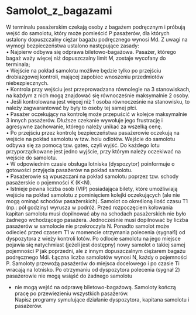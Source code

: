 # Samolot_z_bagazami

W terminalu pasażerskim czekają osoby z bagażem podręcznym i próbują wejść do samolotu, który
może pomieścić P pasażerów, dla których ustalony dopuszczalny ciężar bagażu podręcznego wynosi
Md.
Z uwagi na wymogi bezpieczeństwa ustalono następujące zasady:<br>
• Najpierw odbywa się odprawa biletowo-bagażowa. Pasażer, którego bagaż waży więcej niż
dopuszczalny limit M, zostaje wycofany do terminala;<br>
• Wejście na pokład samolotu możliwe będzie tylko po przejściu drobiazgowej kontroli, mającej
zapobiec wnoszeniu przedmiotów niebezpiecznych.<br>
• Kontrola przy wejściu jest przeprowadzana równolegle na 3 stanowiskach, na każdym z nich
mogą znajdować się równocześnie maksymalnie 2 osoby.<br>
• Jeśli kontrolowana jest więcej niż 1 osoba równocześnie na stanowisku, to należy
zagwarantować by były to osoby tej samej płci.<br>
• Pasażer oczekujący na kontrolę może przepuścić w kolejce maksymalnie 3 innych
pasażerów. Dłuższe czekanie wywołuje jego frustrację i agresywne zachowanie, którego
należy unikać za wszelką cenę.<br>
• Po przejściu przez kontrolę bezpieczeństwa pasażerowie oczekują na wejście na pokład
samolotu w tzw. holu odlotów. Wejście do samolotu odbywa się za pomocą tzw. gates, czyli
wyjść. Do każdego lotu przyporządkowane jest jedno wyjście, przy którym należy oczekiwać
na wejście do samolotu.<br>
• W odpowiednim czasie obsługa lotniska (dyspozytor) poinformuje o gotowości przyjęcia
pasażerów na pokład samolotu.<br>
• Pasażerowie są wpuszczani na pokład samolotu poprzez tzw. schody pasażerskie o
pojemności K (K<N).<br>
• Istnieje pewna liczba osób (VIP) posiadająca bilety, które umożliwiają wejście na pokład
samolotu z pominięciem kolejki oczekujących (ale nie mogą ominąć schodów pasażerskich).
Samolot co określoną ilość czasu T1 (np.: pół godziny) wyrusza w podróż. Przed rozpoczęciem
kołowania kapitan samolotu musi dopilnować aby na schodach pasażerskich nie było żadnego
wchodzącego pasażera. Jednocześnie musi dopilnować by liczba pasażerów w samolocie nie
przekroczyła N. Ponadto samolot może odlecieć przed czasem T1 w momencie otrzymania polecenia
(sygnał1) od dyspozytora z wieży kontroli lotów.
Po odlocie samolotu na jego miejsce pojawia się natychmiast (jeżeli jest dostępny) nowy samolot o
takiej samej pojemności P jak poprzedni, ale z innym dopuszczalnym ciężarem bagażu podręcznego
Mdi. Łączna liczba samolotów wynosi N, każdy o pojemności P.
Samoloty przewożą pasażerów do miejsca docelowego i po czasie Ti wracają na lotnisko. Po
otrzymaniu od dyspozytora polecenia (sygnał 2) pasażerowie nie mogą wsiąść do żadnego samolotu
- nie mogą wejść na odprawę biletowo-bagażową. Samoloty kończą pracę po przewiezieniu
wszystkich pasażerów.<br>
Napisz programy symulujące działanie dyspozytora, kapitana samolotu i pasażerów.
